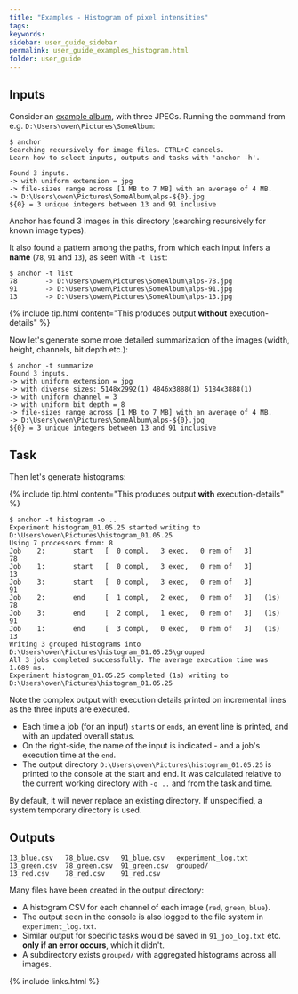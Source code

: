 ```yaml
---
title: "Examples - Histogram of pixel intensities"
tags:
keywords:
sidebar: user_guide_sidebar
permalink: user_guide_examples_histogram.html
folder: user_guide
---
```


## Inputs

Consider an [example album](/downloads/examples/alps.zip), with three JPEGs. Running the command from e.g. `D:\Users\owen\Pictures\SomeAlbum`:

```
$ anchor
Searching recursively for image files. CTRL+C cancels.
Learn how to select inputs, outputs and tasks with 'anchor -h'.

Found 3 inputs.
-> with uniform extension = jpg
-> file-sizes range across [1 MB to 7 MB] with an average of 4 MB.
-> D:\Users\owen\Pictures\SomeAlbum\alps-${0}.jpg
${0} = 3 unique integers between 13 and 91 inclusive
```

Anchor has found 3 images in this directory (searching recursively for known image types).

It also found a pattern among the paths, from which each input infers a **name** (`78`, `91` and `13`), as seen with `-t list`:

```
$ anchor -t list
78       -> D:\Users\owen\Pictures\SomeAlbum\alps-78.jpg
91       -> D:\Users\owen\Pictures\SomeAlbum\alps-91.jpg
13       -> D:\Users\owen\Pictures\SomeAlbum\alps-13.jpg
```

{% include tip.html content="This produces output **without** execution-details" %}

Now let's generate some more detailed summarization of the images (width, height, channels, bit depth etc.):

```
$ anchor -t summarize
Found 3 inputs.
-> with uniform extension = jpg
-> with diverse sizes: 5148x2992(1) 4846x3888(1) 5184x3888(1)
-> with uniform channel = 3
-> with uniform bit depth = 8
-> file-sizes range across [1 MB to 7 MB] with an average of 4 MB.
-> D:\Users\owen\Pictures\SomeAlbum\alps-${0}.jpg
${0} = 3 unique integers between 13 and 91 inclusive
```

## Task

Then let's generate histograms:

{% include tip.html content="This produces output **with** execution-details" %}

```
$ anchor -t histogram -o ..
Experiment histogram_01.05.25 started writing to D:\Users\owen\Pictures\histogram_01.05.25
Using 7 processors from: 8
Job    2:       start   [  0 compl,   3 exec,   0 rem of   3]           78
Job    1:       start   [  0 compl,   3 exec,   0 rem of   3]           13
Job    3:       start   [  0 compl,   3 exec,   0 rem of   3]           91
Job    2:       end     [  1 compl,   2 exec,   0 rem of   3]   (1s)    78
Job    3:       end     [  2 compl,   1 exec,   0 rem of   3]   (1s)    91
Job    1:       end     [  3 compl,   0 exec,   0 rem of   3]   (1s)    13
Writing 3 grouped histograms into D:\Users\owen\Pictures\histogram_01.05.25\grouped
All 3 jobs completed successfully. The average execution time was 1.689 ms.
Experiment histogram_01.05.25 completed (1s) writing to D:\Users\owen\Pictures\histogram_01.05.25
```

Note the complex output with execution details printed on incremental lines as the three inputs are executed.
- Each time a job (for an input) `start`s or `end`s, an event line is printed, and with an updated overall status.
- On the right-side, the name of the input is indicated - and a job's execution time at the `end`.
- The output directory `D:\Users\owen\Pictures\histogram_01.05.25` is printed to the console at the start and end. It was calculated relative to the current working directory with `-o ..` and from the task and time.

By default, it will never replace an existing directory. If unspecified, a system temporary directory is used.

## Outputs

```
13_blue.csv   78_blue.csv   91_blue.csv   experiment_log.txt
13_green.csv  78_green.csv  91_green.csv  grouped/
13_red.csv    78_red.csv    91_red.csv
```

Many files have been created in the output directory:

- A histogram CSV for each channel of each image (`red`, `green`, `blue`).
- The output seen in the console is also logged to the file system in `experiment_log.txt`.
- Similar output for specific tasks would be saved in `91_job_log.txt` etc. **only if an error occurs**, which it didn't.
- A subdirectory exists `grouped/` with aggregated histograms across all images.

{% include links.html %}
